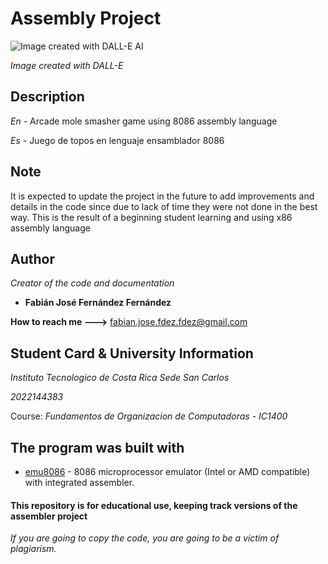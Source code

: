 # Assembly Project

![Image created with DALL-E AI](https://user-images.githubusercontent.com/99295085/200243763-e4604743-a806-4cd4-96ff-092fe999e9d1.jpg)

*Image created with DALL-E*

## Description

*En* - Arcade mole smasher game using 8086 assembly language

*Es* - Juego de topos en lenguaje ensamblador 8086

## Note

It is expected to update the project in the future to add improvements and details in the code since due to lack of time they were not done in the best way. This is the result of a beginning student learning and using x86 assembly language

## Author

*Creator of the code and documentation*

* **Fabián José Fernández Fernández** 

**How to reach me --->** fabian.jose.fdez.fdez@gmail.com

## Student Card & University Information

*Instituto Tecnologico de Costa Rica Sede San Carlos*

*2022144383*

Course: *Fundamentos de Organizacion de Computadoras - IC1400*

## The program was built with

* [emu8086](https://emu8086.waxoo.com/) - 8086 microprocessor emulator (Intel or AMD compatible) with integrated assembler.

#### This repository is for educational use, keeping track versions of the assembler project

*If you are going to copy the code, you are going to be a victim of plagiarism.*
